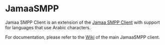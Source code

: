 # JamaaSMPP
Jamaa SMPP Client is an extension of the [Jamaa SMPP Client](https://github.com/AdhamAwadhi/JamaaSMPP) with support for languages that use Arabic characters.

For documentation, please refer to the [Wiki](https://github.com/AdhamAwadhi/JamaaSMPP/wiki) of the main JamaaSMPP client.
